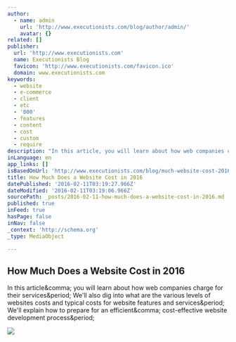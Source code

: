 ```yaml
---
author:
  - name: admin
    url: 'http://www.executionists.com/blog/author/admin/'
    avatar: {}
related: []
publisher:
  url: 'http://www.executionists.com'
  name: Executionists Blog
  favicon: 'http://www.executionists.com/favicon.ico'
  domain: www.executionists.com
keywords:
  - website
  - e-commerce
  - client
  - etc
  - '000'
  - features
  - content
  - cost
  - custom
  - require
description: "In this article, you will learn about how web companies charge for their services. We'll also dig into what are the various levels of websites costs and typical costs for website features and services. We'll explain how to prepare for an efficient, cost-effective website development process."
inLanguage: en
app_links: []
isBasedOnUrl: 'http://www.executionists.com/blog/much-website-cost-2016/'
title: How Much Does a Website Cost in 2016
datePublished: '2016-02-11T03:19:27.966Z'
dateModified: '2016-02-11T03:19:06.966Z'
sourcePath: _posts/2016-02-11-how-much-does-a-website-cost-in-2016.md
published: true
inFeed: true
hasPage: false
inNav: false
_context: 'http://schema.org'
_type: MediaObject

---
```

<article style=""><h1>How Much Does a Website Cost in 2016</h1><p>In this article&amp;comma; you will learn about how web companies charge for their services&amp;period; We'll also dig into what are the various levels of websites costs and typical costs for website features and services&amp;period; We'll explain how to prepare for an efficient&amp;comma; cost-effective website development process&amp;period;</p><img src="http://www.executionists.com/blog/wp-content/uploads/2015/11/costs-2016-banner.jpg" /></article>